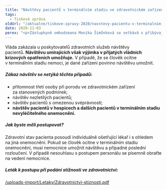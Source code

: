 ```yaml
---
title: "Návštěvy pacientů v terminálním stadiu ve zdravotnickém zařízení"
tags:
  - Tisková zpráva
oldUrl: "/aktualne/tiskove-zpravy-2020/navstevy-pacientu-v-terminalnim-stadiu-ve-zdravotnickem-zarizeni"
date: 2020-11-03
perex: "<p>Zástupkyně ombudsmana Monika Šimůnková se setkává s přibývajícím množstvím dotazů týkajících se návštěv ve zdravotnických zařízeních, zvláště v souvislosti s okamžiky nejsmutnějšími, a to návštěvami umírajících blízkých osob. Zákon o veřejném ochránci práv ji neopravňuje zasahovat do postupu nemocnice v této věci, nemůže proto přímo působit na poskytovatele zdravotních služeb. Rozhodli jsme se ale přehledně shrnout, jaké možnosti lidé v této nelehké situaci během krizových opatření mají.  </p>"
---
```


<!-- imported from the old website -->

<p>Vláda zakázala u poskytovatelů zdravotních služeb návštěvy pacientů. <b>Návštěvu umírajících však výjimka v přijatých vládních krizových opatřeních umožňuje.</b> V případě, že se člověk ocitne v terminálním stadiu nemoci, je dané zařízení povinno návštěvu umožnit.  </p><h5>Zákaz návštěv se netýká těchto případů: </h5><p></p><ul><li>přítomnost třetí osoby při porodu ve zdravotnickém zařízení za stanovených podmínek; </li><li>návštěv nezletilých pacientů; </li><li>návštěv pacientů s omezenou svéprávností; </li><li><b>návštěv pacientů v hospicech a dalších pacientů v terminálním stadiu nevyléčitelného onemocnění. </b></li></ul><p></p><h5>Jak byste měli postupovat? </h5><p>Zdravotní stav pacienta posoudí individuálně ošetřující lékař i s ohledem na jiná onemocnění. Pokud se člověk ocitne v terminálním stadiu onemocnění, musí nemocnice umožnit návštěvu a případné poslední rozloučení. V případě nesouhlasu s postupem personálu se písemně obraťte na vedení nemocnice. </p><h5>Leták k postupu při podání stížnosti ve zdravotnictví: </h5><p><a href="/uploads-import/Letaky/Zdravotnictvi-stiznosti.pdf" target="_blank" rel="noreferrer noopener">/uploads-import/Letaky/Zdravotnictvi-stiznosti.pdf</a> </p>

